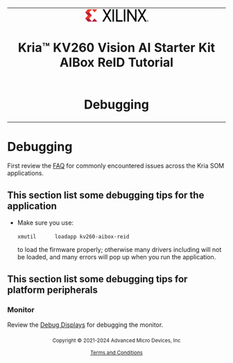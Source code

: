 <table class="sphinxhide">
 <tr>
   <td align="center"><img src="../../media/xilinx-logo.png" width="30%"/><h1>Kria&trade; KV260 Vision AI Starter Kit <br> AIBox ReID Tutorial</h1>
   </td>
 </tr>
 <tr>
 <td align="center"><h1>Debugging</h1>

 </td>
 </tr>
</table>

# Debugging

First review the [FAQ](https://xilinx.github.io/kria-apps-docs/faq/build/html/docs/faq.html) for commonly encountered issues across the Kria SOM applications.

## This section list some debugging tips for the application

* Make sure you use:

    `xmutil      loadapp kv260-aibox-reid`

    to load the firmware properly; otherwise many drivers including will not be loaded, and many errors will pop up when you run the application.

## This section list some debugging tips for platform peripherals

### Monitor

Review the [Debug Displays](https://xilinx.github.io/kria-apps-docs/faq/build/html/docs/faq.html#debug-displays) for debugging the monitor.


<p class="sphinxhide" align="center"><sub>Copyright © 2021-2024 Advanced Micro Devices, Inc</sub></p>

<p class="sphinxhide" align="center"><sup><a href="https://www.amd.com/en/corporate/copyright">Terms and Conditions</a></sup></p>